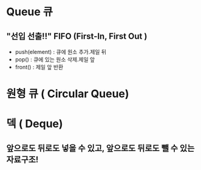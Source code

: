 # Queue 큐
## "선입 선출!!"  FIFO (First-In, First Out )   

+  push(element) : 큐에 원소 추가.제일 뒤  
+  pop() : 큐에 있는 원소 삭제.제일 앞
+  front() : 제일 앞 반환

# 원형 큐 ( Circular Queue)


# 덱 ( Deque)
## 앞으로도 뒤로도 넣을 수 있고, 앞으로도 뒤로도 뺄 수 있는 자료구조!

